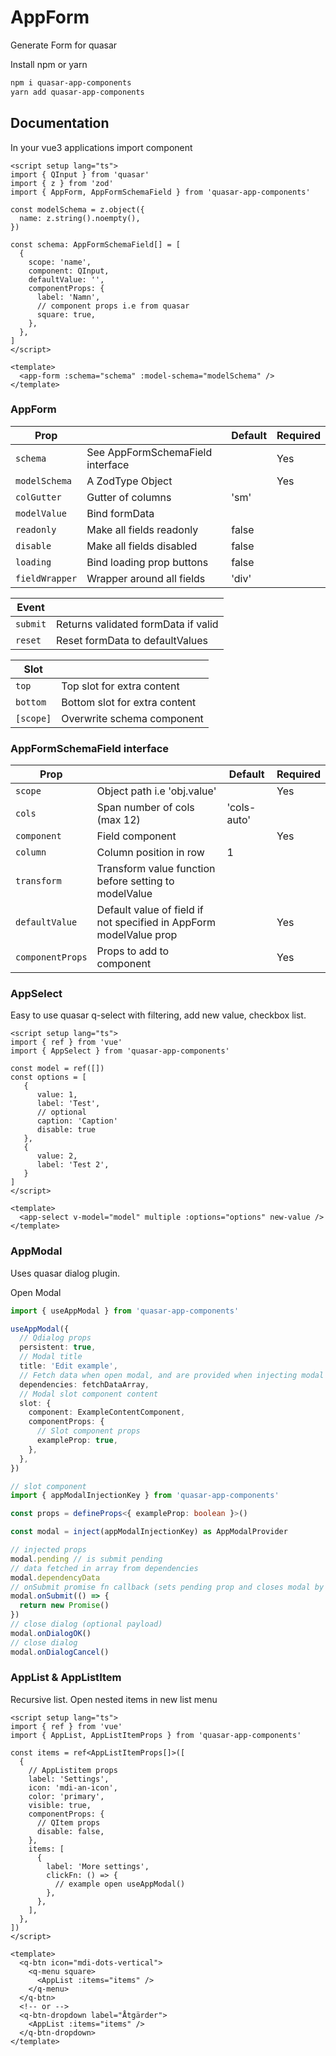 # AppForm

Generate Form for quasar

Install npm or yarn

```sh
npm i quasar-app-components
yarn add quasar-app-components
```

## Documentation

In your vue3 applications import component

```vue
<script setup lang="ts">
import { QInput } from 'quasar'
import { z } from 'zod'
import { AppForm, AppFormSchemaField } from 'quasar-app-components'

const modelSchema = z.object({
  name: z.string().noempty(),
})

const schema: AppFormSchemaField[] = [
  {
    scope: 'name',
    component: QInput,
    defaultValue: '',
    componentProps: {
      label: 'Namn',
      // component props i.e from quasar
      square: true,
    },
  },
]
</script>

<template>
  <app-form :schema="schema" :model-schema="modelSchema" />
</template>
```

### AppForm

| Prop           |                                  | Default | Required |
| -------------- | -------------------------------- | ------- | -------- |
| `schema`       | See AppFormSchemaField interface |         | Yes      |
| `modelSchema`  | A ZodType Object                 |         | Yes      |
| `colGutter`    | Gutter of columns                | 'sm'    |          |
| `modelValue`   | Bind formData                    |         |          |
| `readonly`     | Make all fields readonly         | false   |          |
| `disable`      | Make all fields disabled         | false   |          |
| `loading`      | Bind loading prop buttons        | false   |          |
| `fieldWrapper` | Wrapper around all fields        | 'div'   |          |

| Event    |                                     |
| -------- | ----------------------------------- |
| `submit` | Returns validated formData if valid |
| `reset`  | Reset formData to defaultValues     |

| Slot      |                               |
| --------- | ----------------------------- |
| `top`     | Top slot for extra content    |
| `bottom`  | Bottom slot for extra content |
| `[scope]` | Overwrite schema component    |

### AppFormSchemaField interface

| Prop             |                                                                    | Default     | Required |
| ---------------- | ------------------------------------------------------------------ | ----------- | -------- |
| `scope`          | Object path i.e 'obj.value'                                        |             | Yes      |
| `cols`           | Span number of cols (max 12)                                       | 'cols-auto' |          |
| `component`      | Field component                                                    |             | Yes      |
| `column`         | Column position in row                                             | 1           |          |
| `transform`      | Transform value function before setting to modelValue              |             |          |
| `defaultValue`   | Default value of field if not specified in AppForm modelValue prop |             | Yes      |
| `componentProps` | Props to add to component                                          |             | Yes      |

### AppSelect

Easy to use quasar q-select with filtering, add new value, checkbox list.

```vue
<script setup lang="ts">
import { ref } from 'vue'
import { AppSelect } from 'quasar-app-components'

const model = ref([])
const options = [
   {
      value: 1,
      label: 'Test',
      // optional
      caption: 'Caption'
      disable: true
   },
   {
      value: 2,
      label: 'Test 2',
   }
]
</script>

<template>
  <app-select v-model="model" multiple :options="options" new-value />
</template>
```

### AppModal

Uses quasar dialog plugin.

Open Modal

```ts
import { useAppModal } from 'quasar-app-components'

useAppModal({
  // Qdialog props
  persistent: true,
  // Modal title
  title: 'Edit example',
  // Fetch data when open modal, and are provided when injecting modal in slot component
  dependencies: fetchDataArray,
  // Modal slot component content
  slot: {
    component: ExampleContentComponent,
    componentProps: {
      // Slot component props
      exampleProp: true,
    },
  },
})
```

```ts
// slot component
import { appModalInjectionKey } from 'quasar-app-components'

const props = defineProps<{ exampleProp: boolean }>()

const modal = inject(appModalInjectionKey) as AppModalProvider

// injected props
modal.pending // is submit pending
// data fetched in array from dependencies
modal.dependencyData
// onSubmit promise fn callback (sets pending prop and closes modal by itself)
modal.onSubmit(() => {
  return new Promise()
})
// close dialog (optional payload)
modal.onDialogOK()
// close dialog
modal.onDialogCancel()
```

### AppList & AppListItem

Recursive list. Open nested items in new list menu

```vue
<script setup lang="ts">
import { ref } from 'vue'
import { AppList, AppListItemProps } from 'quasar-app-components'

const items = ref<AppListItemProps[]>([
  {
    // AppListitem props
    label: 'Settings',
    icon: 'mdi-an-icon',
    color: 'primary',
    visible: true,
    componentProps: {
      // QItem props
      disable: false,
    },
    items: [
      {
        label: 'More settings',
        clickFn: () => {
          // example open useAppModal()
        },
      },
    ],
  },
])
</script>

<template>
  <q-btn icon="mdi-dots-vertical">
    <q-menu square>
      <AppList :items="items" />
    </q-menu>
  </q-btn>
  <!-- or -->
  <q-btn-dropdown label="Åtgärder">
    <AppList :items="items" />
  </q-btn-dropdown>
</template>
```
